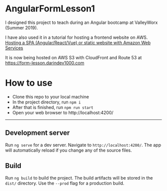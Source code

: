 # AngularFormLesson1

I designed this project to teach during an Angular bootcamp at ValleyWorx (Summer 2019).

I have also used it in a tutorial for hosting a frontend website on AWS. [Hosting a SPA (Angular/React/Vue) or static website with Amazon Web Services](https://medium.com/@darindev1000/hosting-angular-or-a-static-website-with-amazon-web-services-625d564b3464?source=friends_link&sk=b4864a042d6af15e13ed3f58c7d612e1)

It is now being hosted on AWS S3 with CloudFront and Route 53 at https://form-lesson.darindev1000.com

# How to use

* Clone this repo to your local machine
* In the project directory, run `npm i`
* After that is finished, run `npm run start`
* Open your web browser to http://localhost:4200/

---------------------------------------------------

## Development server

Run `ng serve` for a dev server. Navigate to `http://localhost:4200/`. The app will automatically reload if you change any of the source files.

## Build

Run `ng build` to build the project. The build artifacts will be stored in the `dist/` directory. Use the `--prod` flag for a production build.
